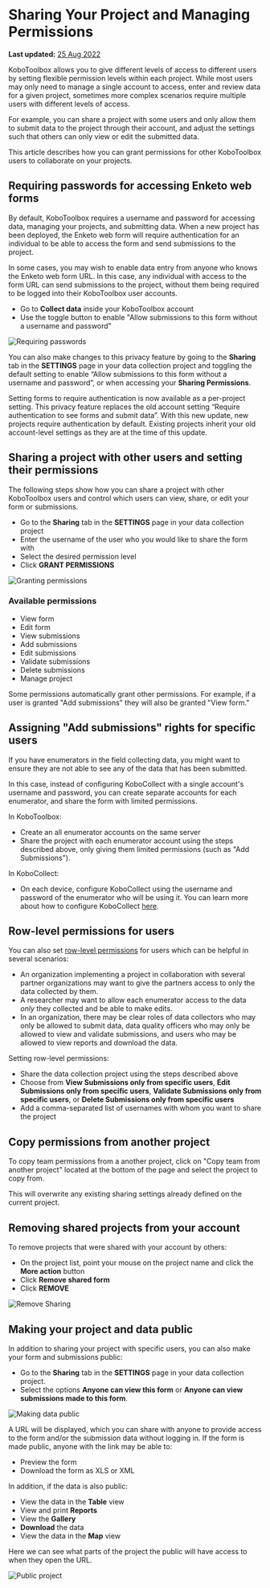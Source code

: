 # Sharing Your Project and Managing Permissions
**Last updated:** <a href="https://github.com/kobotoolbox/docs/blob/d675e3c3ecffee5a9639a5301b3c2b11769a1a74/source/managing_permissions.md" class="reference">25 Aug 2022</a>

KoboToolbox allows you to give different levels of access to different users by
setting flexible permission levels within each project. While most users may
only need to manage a single account to access, enter and review data for a
given project, sometimes more complex scenarios require multiple users with
different levels of access.

For example, you can share a project with some users and only allow them to
submit data to the project through their account, and adjust the settings such
that others can only view or edit the submitted data.

This article describes how you can grant permissions for other KoboToolbox users
to collaborate on your projects.

## Requiring passwords for accessing Enketo web forms

By default, KoboToolbox requires a username and password for accessing data,
 managing your projects, and submitting data. When a new project has been deployed, the Enketo web
form will require authentication for an individual to be able to access the form and send submissions to the project.

In some cases, you may wish to enable data entry from anyone who knows the Enketo web form URL. In this case, any individual with access to the form URL can send submissions to the project, without them being required to be
logged into their KoboToolbox user accounts.

- Go to **Collect data** inside your KoboToolbox account
- Use the toggle button to enable "Allow submissions to this form without a username and password"

![Requiring passwords](images/managing_permissions/requiring_passwords.gif)

You can also make changes to this privacy feature by going to the **Sharing** tab in the **SETTINGS** page in your data collection project and toggling the default setting to enable “Allow submissions to this form without a username and password”, or when accessing your **Sharing Permissions**.

<p class="note">
  Setting forms to require authentication is now available as a per-project setting. This privacy feature replaces the old account setting “Require authentication to see forms and submit data”. With this new update, new projects require authentication by default. Existing projects inherit your old account-level settings as they are at the time of this update. 
</p>

## Sharing a project with other users and setting their permissions

The following steps show how you can share a project with other KoboToolbox
users and control which users can view, share, or edit your form or submissions.

- Go to the **Sharing** tab in the **SETTINGS** page in your data collection
  project
- Enter the username of the user who you would like to share the form with
- Select the desired permission level
- Click **GRANT PERMISSIONS**

![Granting permissions](images/managing_permissions/grant_permissions.gif)

### Available permissions

- View form
- Edit form
- View submissions
- Add submissions
- Edit submissions
- Validate submissions
- Delete submissions
- Manage project

Some permissions automatically grant other permissions. For example, if a user
is granted "Add submissions" they will also be granted "View form."

## Assigning "Add submissions" rights for specific users

If you have enumerators in the field collecting data, you might want to ensure
they are not able to see any of the data that has been submitted.

In this case, instead of configuring KoboCollect with a single account's
username and password, you can create separate accounts for each enumerator, and
share the form with limited permissions.

In KoboToolbox:

- Create an all enumerator accounts on the same server
- Share the project with each enumerator account using the steps described
  above, only giving them limited permissions (such as "Add Submissions").

In KoboCollect:

- On each device, configure KoboCollect using the username and password of the
  enumerator who will be using it. You can learn more about how to configure
  KoboCollect [here](kobocollect_on_android_latest.md).

## Row-level permissions for users

You can also set [row-level permissions](row_level_permissions.md) for users
which can be helpful in several scenarios:

- An organization implementing a project in collaboration with several partner
  organizations may want to give the partners access to only the data collected
  by them.
- A researcher may want to allow each enumerator access to the data _only_ they
  collected and be able to make edits.
- In an organization, there may be clear roles of data collectors who may only
  be allowed to submit data, data quality officers who may only be allowed to
  view and validate submissions, and users who may be allowed to view reports
  and download the data.

Setting row-level permissions:

- Share the data collection project using the steps described above
- Choose from **View Submissions only from specific users**, **Edit Submissions
  only from specific users**, **Validate Submissions only from specific users**,
  or **Delete Submissions only from specific users**
- Add a comma-separated list of usernames with whom you want to share the
  project

## Copy permissions from another project

To copy team permissions from a another project, click on "Copy team from
another project" located at the bottom of the page and select the project to
copy from.

<p class="note">
  This will overwrite any existing sharing settings already defined on the
  current project.
</p>

## Removing shared projects from your account

To remove projects that were shared with your account by others:

- On the project list, point your mouse on the project name and click the
  <i class="k-icon k-icon-more"></i> **More action** button
- Click **Remove shared form**
- Click **REMOVE**

![Remove Sharing](images/managing_permissions/remove_permissions.gif)

## Making your project and data public

In addition to sharing your project with specific users, you can also make your
form and submissions public:

- Go to the **Sharing** tab in the **SETTINGS** page in your data collection
  project.
- Select the options **Anyone can view this form** or **Anyone can view
  submissions made to this form**.

![Making data public](images/managing_permissions/make_data_public.png)

A URL will be displayed, which you can share with anyone to provide access to
the form and/or the submission data without logging in. If the form is made
public, anyone with the link may be able to:

- Preview the form
- Download the form as XLS or XML

In addition, if the data is also public:

- View the data in the **Table** view
- View and print **Reports**
- View the **Gallery**
- **Download** the data
- View the data in the **Map** view

Here we can see what parts of the project the public will have access to when
they open the URL.

![Public project](images/managing_permissions/public_project.gif)
